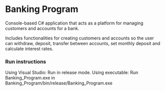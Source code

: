 # Banking Program
Console-based C# application that acts as a platform for managing customers and accounts for a bank.

Includes functionalities for creating customers and accounts so the user can withdraw, deposit, transfer between accounts, set monthly deposit and calculate interest rates.

### Run instructions
Using Visual Studio: Run in release mode.
Using executable: Run Banking_Program.exe in Banking_Program/bin/release/Banking_Program.exe
